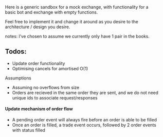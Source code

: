 Here is a generic sandbox for a mock exchange, with functionality for a basic bot and exchange with empty functions.

Feel free to implement it and change it around as you desire to the architecture / design you desire.

notes:
I've chosen to assume we currently only have 1 pair in the books.

## Todos:
- Update order functionality
- Optimising cancels for amortised O(1)

Assumptions
- Assuming no overflows from size
- Orders are recieved in the same order they are sent, and we do not need unique ids to associate request/responses


#### Update mechanism of order flow
- A pending order event will always fire before an order is able to be filled
- Once an order is filled, a trade event occurs, followed by 2 order events with status filled
